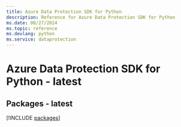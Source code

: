 ```yaml
---
title: Azure Data Protection SDK for Python
description: Reference for Azure Data Protection SDK for Python
ms.date: 08/27/2024
ms.topic: reference
ms.devlang: python
ms.service: dataprotection
---
```

# Azure Data Protection SDK for Python - latest
## Packages - latest
[!INCLUDE [packages](data-protection-index.md)]